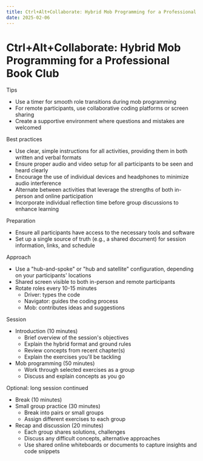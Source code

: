 ```yaml
---
title: Ctrl+Alt+Collaborate: Hybrid Mob Programming for a Professional Book Club
date: 2025-02-06
---
```


# Ctrl+Alt+Collaborate: Hybrid Mob Programming for a Professional Book Club

Tips

- Use a timer for smooth role transitions during mob programming
- For remote participants, use collaborative coding platforms or screen sharing
- Create a supportive environment where questions and mistakes are welcomed

Best practices

- Use clear, simple instructions for all activities, providing them in both written and verbal formats
- Ensure proper audio and video setup for all participants to be seen and heard clearly
- Encourage the use of individual devices and headphones to minimize audio interference
- Alternate between activities that leverage the strengths of both in-person and online participation
- Incorporate individual reflection time before group discussions to enhance learning

Preparation

- Ensure all participants have access to the necessary tools and software
- Set up a single source of truth (e.g., a shared document) for session information, links, and schedule

Approach

- Use a "hub-and-spoke" or "hub and satellite" configuration, depending on your participants' locations
- Shared screen visible to both in-person and remote participants
- Rotate roles every 10-15 minutes
  - Driver: types the code
  - Navigator: guides the coding process
  - Mob: contributes ideas and suggestions

Session

- Introduction (10 minutes)
  - Brief overview of the session's objectives
  - Explain the hybrid format and ground rules
  - Review concepts from recent chapter(s)
  - Explain the exercises you'll be tackling
- Mob programming (50 minutes)
  - Work through selected exercises as a group
  - Discuss and explain concepts as you go

Optional: long session continued

- Break (10 minutes)
- Small group practice (30 minutes)
  - Break into pairs or small groups
  - Assign different exercises to each group
- Recap and discussion (20 minutes)
  - Each group shares solutions, challenges
  - Discuss any difficult concepts, alternative approaches
  - Use shared online whiteboards or documents to capture insights and code snippets
